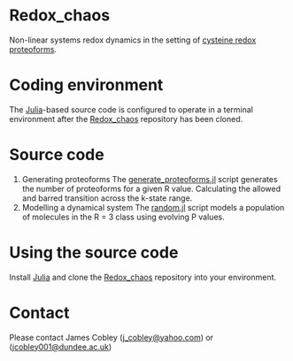 # Redox_chaos
Non-linear systems redox dynamics in the setting of [cysteine redox proteoforms](https://onlinelibrary.wiley.com/doi/10.1002/bies.202200248). 

# Coding environment
The [Julia](https://julialang.org/)-based source code is configured to operate in a terminal environment after the [Redox_chaos](https://github.com/JamesCobley/Redox_chaos/blob/main/random.jl) repository has been cloned. 
# Source code 
1. Generating proteoforms
The [generate_proteoforms.jl](https://github.com/JamesCobley/Redox_chaos/blob/main/generate_proteoforms.jl) script generates the number of proteoforms for a given R value. Calculating the allowed and barred transition across the k-state range.
2. Modelling a dynamical system
The [random.jl](https://github.com/JamesCobley/Redox_chaos/blob/main/random.jl) script models a population of molecules in the R = 3 class using evolving P values.
# Using the source code
Install [Julia](https://julialang.org/) and clone the [Redox_chaos](https://github.com/JamesCobley/Redox_Chaos) repository into your environment.
# Contact
Please contact James Cobley (j_cobley@yahoo.com) or (jcobley001@dundee.ac.uk)
